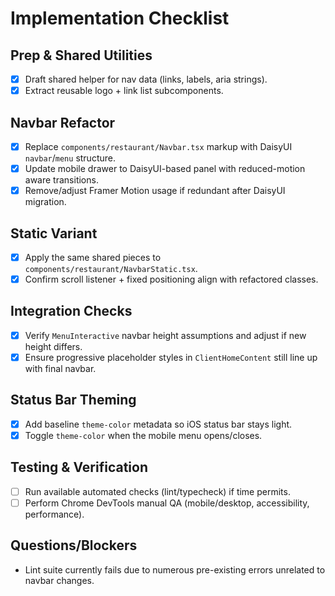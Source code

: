 # Implementation Checklist

## Prep & Shared Utilities
- [x] Draft shared helper for nav data (links, labels, aria strings).
- [x] Extract reusable logo + link list subcomponents.

## Navbar Refactor
- [x] Replace `components/restaurant/Navbar.tsx` markup with DaisyUI `navbar`/`menu` structure.
- [x] Update mobile drawer to DaisyUI-based panel with reduced-motion aware transitions.
- [x] Remove/adjust Framer Motion usage if redundant after DaisyUI migration.

## Static Variant
- [x] Apply the same shared pieces to `components/restaurant/NavbarStatic.tsx`.
- [x] Confirm scroll listener + fixed positioning align with refactored classes.

## Integration Checks
- [x] Verify `MenuInteractive` navbar height assumptions and adjust if new height differs.
- [x] Ensure progressive placeholder styles in `ClientHomeContent` still line up with final navbar.

## Status Bar Theming
- [x] Add baseline `theme-color` metadata so iOS status bar stays light.
- [x] Toggle `theme-color` when the mobile menu opens/closes.

## Testing & Verification
- [ ] Run available automated checks (lint/typecheck) if time permits.
- [ ] Perform Chrome DevTools manual QA (mobile/desktop, accessibility, performance).

## Questions/Blockers
- Lint suite currently fails due to numerous pre-existing errors unrelated to navbar changes.

